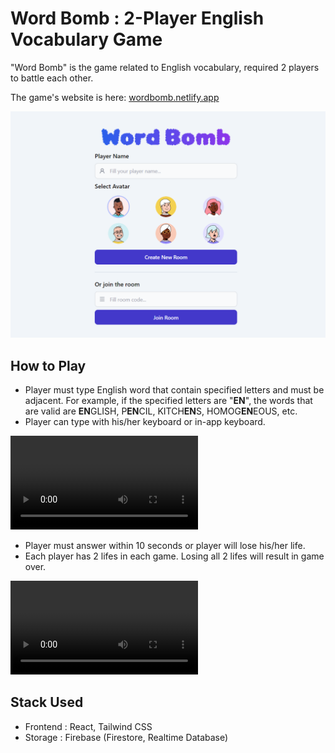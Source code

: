 # Word Bomb : 2-Player English Vocabulary Game

"Word Bomb" is the game related to English vocabulary, required 2 players to battle each other. 

The game's website is here: [wordbomb.netlify.app](wordbomb.netlify.app)

![Game Lobby](/mdasset/lobby.png)

## How to Play

- Player must type English word that contain specified letters and must be adjacent. For example, if the specified letters are "**EN**", the words that are valid are **EN**GLISH, P**EN**CIL, KITCH**EN**S, HOMOG**EN**EOUS, etc.
- Player can type with his/her keyboard or in-app keyboard.

![](https://github.com/creampiney/word-bomb-multiplayer/raw/main/src/videos/tutorial-1.mp4)


- Player must answer within 10 seconds or player will lose his/her life.
- Each player has 2 lifes in each game. Losing all 2 lifes will result in game over.

![](https://github.com/creampiney/word-bomb-multiplayer/raw/main/src/videos/tutorial-2.mp4)

## Stack Used

- Frontend : React, Tailwind CSS
- Storage : Firebase (Firestore, Realtime Database)